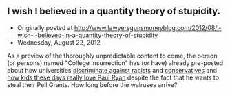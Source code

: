 ## I wish I believed in a quantity theory of stupidity.

 * Originally posted at http://www.lawyersgunsmoneyblog.com/2012/08/i-wish-i-believed-in-a-quantity-theory-of-stupidity
 * Wednesday, August 22, 2012

As a preview of the thoroughly unpredictable content to come, the person (or persons) named "College Insurrection" has (or have) already pre-posted about how universities [discriminate against rapists](http://collegeinsurrection.com/2012/08/university-without-shame-how-brown-betrayed-one-of-its-students/) and [conservatives](http://collegeinsurrection.com/2012/08/new-study-shows-academia-discriminates-against-conservatives/) and [how kids these days really love Paul Ryan](http://collegeinsurrection.com/2012/08/paul-ryan-welcomed-warmly-at-his-alma-mater/) despite the fact that he wants to steal their Pell Grants. How long before the walruses arrive?